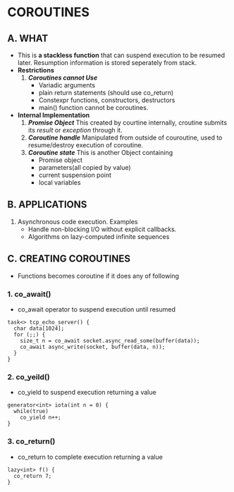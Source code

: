 # COROUTINES
## A. WHAT
- This is **a stackless function** that can suspend execution to be resumed later. Resumption information is stored seperately from stack.
- **Restrictions**
  1. ***Coroutines cannot Use***
     - Variadic arguments
     - plain return statements (should use co_return)
     - Constexpr functions, constructors, destructors
     - main() function cannot be coroutines.
- **Internal Implementation**
  1. ***Promise Object*** This created by courtine internally, croutine submits its *result* or *exception* through it.
  2. ***Coroutine handle*** Manipulated from outside of couroutine, used to resume/destroy execution of coroutine.
  3. ***Coroutine state*** This is another Object containing
     - Promise object
     - parameters(all copied by value)
     - current suspension point
     - local variables
     
## B. APPLICATIONS
1. Asynchronous code execution. Examples
   - Handle non-blocking I/O without explicit callbacks.
   - Algorithms on lazy-computed infinite sequences

## C. CREATING COROUTINES
- Functions becomes coroutine if it does any of following
### 1. co_await()
- co_await operator to suspend execution until resumed
```
task<> tcp_echo_server() {
  char data[1024];
  for (;;) {
    size_t n = co_await socket.async_read_some(buffer(data));
    co_await async_write(socket, buffer(data, n));
  }
}
```
### 2. co_yeild()
- co_yield to suspend execution returning a value
```
generator<int> iota(int n = 0) {
  while(true)
    co_yield n++;
}
```
### 3. co_return()
- co_return to complete execution returning a value
```
lazy<int> f() {
  co_return 7;
}
```
